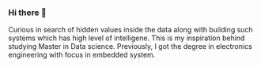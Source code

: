 ### Hi there 👋


Curious in search of hidden values inside the data along with building such systems which has high level of intelligene. This is my inspiration behind studying Master in Data science. Previously, I got the degree in electronics engineering with focus in embedded system.



<!--
**Usama-ali336/Usama-ali336** is a ✨ _special_ ✨ repository because its `README.md` (this file) appears on your GitHub profile.

Here are some ideas to get you started:

- 🔭 I’m currently working on ...
- 🌱 I’m currently learning ...
- 👯 I’m looking to collaborate on ...
- 🤔 I’m looking for help with ...
- 💬 Ask me about ...
- 📫 How to reach me: ...
- 😄 Pronouns: ...
- ⚡ Fun fact: ...
-->
